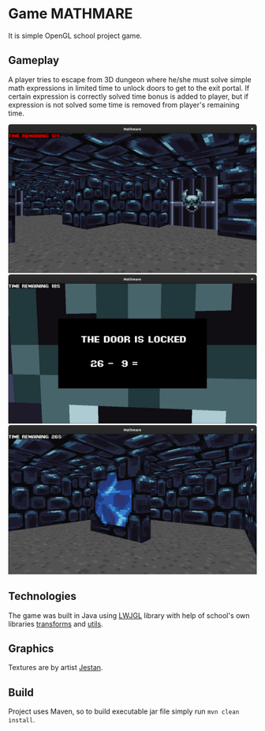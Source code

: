 # Game MATHMARE

It is simple OpenGL school project game. 

## Gameplay

A player tries to escape from 3D dungeon where he/she must solve simple math expressions in limited time to unlock doors
to get to the exit portal. If certain expression is correctly solved time bonus is added to player, but if expression is
not solved some time is removed from player's remaining time.

![dungeon](docs/imgs/dungeon.png)
![expressions](docs/imgs/expressions.png)
![exit-portal](docs/imgs/exit-portal.png)

## Technologies

The game was built in Java using [LWJGL](https://www.lwjgl.org/) library with help of school's own libraries 
[transforms](https://gitlab.com/honza.vanek/transforms) and [utils](https://gitlab.com/Bruno.Jezek/lwjgl-utils).

## Graphics

Textures are by artist [Jestan](https://jestan.itch.io/pixel-texture-pack).

## Build

Project uses Maven, so to build executable jar file simply run `mvn clean install`. 
